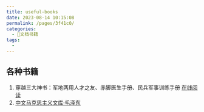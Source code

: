 ```yaml
---
title: useful-books
date: 2023-08-14 10:15:08
permalink: /pages/3f41c0/
categories:
  - 📖文档书籍
tags:
  - 
---
```

## 各种书籍
1. 穿越三大神书：军地两用人才之友、赤脚医生手册、民兵军事训练手册 
   [在线阅读](https://yaya.csoci.com:1314/toys/ending/)
2. [中文马克思主义文库·毛泽东](https://www.marxists.org/chinese/maozedong/index.htm#0)